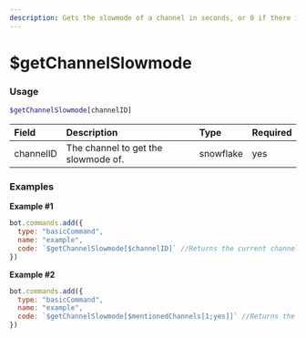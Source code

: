 ```yaml
---
description: Gets the slowmode of a channel in seconds, or 0 if there is no slowmode.
---
```


# $getChannelSlowmode
### Usage
```php
$getChannelSlowmode[channelID]
```

| Field | Description | Type | Required
| :---- | :---- | :---- | :----
| channelID | The channel to get the slowmode of. | snowflake | yes

### Examples
**Example #1**
```javascript
bot.commands.add({
  type: "basicCommand",
  name: "example",
  code: `$getChannelSlowmode[$channelID]` //Returns the current channel's slowmode.
})
```

**Example #2**
```javascript
bot.commands.add({
  type: "basicCommand",
  name: "example",
  code: `$getChannelSlowmode[$mentionedChannels[1;yes]]` //Returns the mentioned channel's slowmode.
})
```